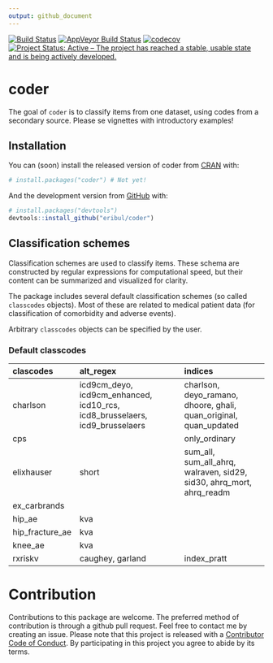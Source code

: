 ```yaml
---
output: github_document
---
```


[![Build Status](https://travis-ci.org/eribul/coder.svg?branch=master)](https://travis-ci.org/eribul/coder)
[![AppVeyor Build Status](https://ci.appveyor.com/api/projects/status/github/eribul/coder?branch=master&svg=true)](https://ci.appveyor.com/project/eribul/coder)
[![codecov](https://codecov.io/gh/eribul/coder/branch/master/graph/badge.svg)](https://codecov.io/gh/eribul/coder)
[![Project Status: Active – The project has reached a stable, usable state and is being actively developed.](https://www.repostatus.org/badges/latest/active.svg)](https://www.repostatus.org/#active)


<!-- README.md is generated from README.Rmd. Please edit that file --> 


# coder 

The goal of `coder` is to classify items from one dataset, using codes from a secondary source. 
Please se vignettes with introductory examples! 

## Installation

You can (soon) install the released version of coder from [CRAN](https://CRAN.R-project.org) with:

``` r
# install.packages("coder") # Not yet!
```

And the development version from [GitHub](https://github.com/) with:

``` r
# install.packages("devtools")
devtools::install_github("eribul/coder")
```

## Classification schemes

Classification schemes are used to classify items. 
These schema are constructed by regular expressions for computational speed, 
but their content can be summarized and visualized for clarity.

The package includes several default classification schemes (so called `classcodes` objects).
Most of these are related to medical patient data (for classification of comorbidity and adverse events).

Arbitrary `classcodes` objects can be specified by the user. 

### Default classcodes


|clascodes       |alt_regex                                                                   |indices                                                              |
|:---------------|:---------------------------------------------------------------------------|:--------------------------------------------------------------------|
|charlson        |icd9cm_deyo, icd9cm_enhanced, icd10_rcs, icd8_brusselaers, icd9_brusselaers |charlson, deyo_ramano, dhoore, ghali, quan_original, quan_updated    |
|cps             |                                                                            |only_ordinary                                                        |
|elixhauser      |short                                                                       |sum_all, sum_all_ahrq, walraven, sid29, sid30, ahrq_mort, ahrq_readm |
|ex_carbrands    |                                                                            |                                                                     |
|hip_ae          |kva                                                                         |                                                                     |
|hip_fracture_ae |kva                                                                         |                                                                     |
|knee_ae         |kva                                                                         |                                                                     |
|rxriskv         |caughey, garland                                                            |index_pratt                                                          |

# Contribution

Contributions to this package are welcome. The preferred method of contribution is through a github pull request. Feel free to contact me by creating an issue. Please note that this project is released with a [Contributor Code of Conduct](CODE_OF_CONDUCT.md).
By participating in this project you agree to abide by its terms.
